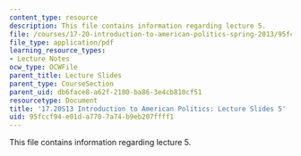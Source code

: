 ```yaml
---
content_type: resource
description: This file contains information regarding lecture 5.
file: /courses/17-20-introduction-to-american-politics-spring-2013/95fccf94e01da7707a74b9eb207ffff1_MIT17_20S13_Lecture5.pdf
file_type: application/pdf
learning_resource_types:
- Lecture Notes
ocw_type: OCWFile
parent_title: Lecture Slides
parent_type: CourseSection
parent_uid: db6face8-a62f-2100-ba86-3e4cb810cf51
resourcetype: Document
title: '17.20S13 Introduction to American Politics: Lecture Slides 5'
uid: 95fccf94-e01d-a770-7a74-b9eb207ffff1
---
```

This file contains information regarding lecture 5.

